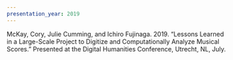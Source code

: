 ```yaml
---
presentation_year: 2019
---
```

McKay, Cory, Julie Cumming, and Ichiro Fujinaga. 2019. “Lessons Learned in a Large-Scale Project to Digitize and Computationally Analyze Musical Scores.” Presented at the Digital Humanities Conference, Utrecht, NL, July.

